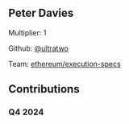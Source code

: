 
## Peter Davies
Multiplier: 1

Github: [@ultratwo](https://github.com/ultratwo)

Team: [ethereum/execution-specs](https://github.com/ethereum/execution-specs)

## Contributions

### Q4 2024


